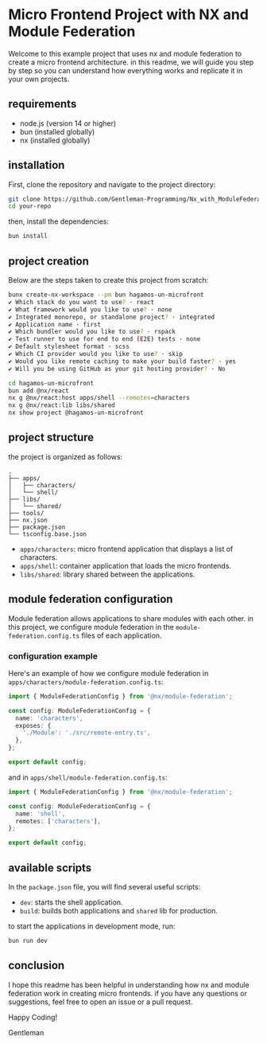# Micro Frontend Project with NX and Module Federation

Welcome to this example project that uses nx and module federation to create a micro frontend architecture. in this readme, we will guide you step by step so you can understand how everything works and replicate it in your own projects.

## requirements

- node.js (version 14 or higher)
- bun (installed globally)
- nx (installed globally)

## installation

First, clone the repository and navigate to the project directory:

```bash
git clone https://github.com/Gentleman-Programming/Nx_with_ModuleFederation.git
cd your-repo
```

then, install the dependencies:

```bash
bun install
```

## project creation

Below are the steps taken to create this project from scratch:

```bash
bunx create-nx-workspace --pm bun hagamos-un-microfront
✔ Which stack do you want to use? · react
✔ What framework would you like to use? · none
✔ Integrated monorepo, or standalone project? · integrated
✔ Application name · first
✔ Which bundler would you like to use? · rspack
✔ Test runner to use for end to end (E2E) tests · none
✔ Default stylesheet format · scss
✔ Which CI provider would you like to use? · skip
✔ Would you like remote caching to make your build faster? · yes
✔ Will you be using GitHub as your git hosting provider? · No

cd hagamos-un-microfront
bun add @nx/react
nx g @nx/react:host apps/shell --remotes=characters
nx g @nx/react:lib libs/shared
nx show project @hagamos-un-microfront
```

## project structure

the project is organized as follows:

```text
.
├── apps/
│   ├── characters/
│   └── shell/
├── libs/
│   └── shared/
├── tools/
├── nx.json
├── package.json
└── tsconfig.base.json
```

- `apps/characters`: micro frontend application that displays a list of characters.
- `apps/shell`: container application that loads the micro frontends.
- `libs/shared`: library shared between the applications.

## module federation configuration

Module federation allows applications to share modules with each other. in this project, we configure module federation in the `module-federation.config.ts` files of each application.

### configuration example

Here's an example of how we configure module federation in `apps/characters/module-federation.config.ts`:

```typescript
import { ModuleFederationConfig } from '@nx/module-federation';

const config: ModuleFederationConfig = {
  name: 'characters',
  exposes: {
    './Module': './src/remote-entry.ts',
  },
};

export default config;
```

and in `apps/shell/module-federation.config.ts`:

```typescript
import { ModuleFederationConfig } from '@nx/module-federation';

const config: ModuleFederationConfig = {
  name: 'shell',
  remotes: ['characters'],
};

export default config;
```

## available scripts

In the `package.json` file, you will find several useful scripts:

- `dev`: starts the shell application.
- `build`: builds both applications and `shared` lib for production.

to start the applications in development mode, run:

```bash
bun run dev
```

## conclusion

I hope this readme has been helpful in understanding how nx and module federation work in creating micro frontends. if you have any questions or suggestions, feel free to open an issue or a pull request.

Happy Coding!

Gentleman
